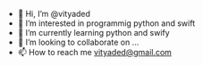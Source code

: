 - 👋 Hi, I’m @vityaded
- 👀 I’m interested in programmig python and swift
- 🌱 I’m currently learning python and swify
- 💞️ I’m looking to collaborate on ...
- 📫 How to reach me vityaded@gmail.com

<!---
vityaded/vityaded is a ✨ special ✨ repository because its `README.md` (this file) appears on your GitHub profile.
You can click the Preview link to take a look at your changes.
--->
